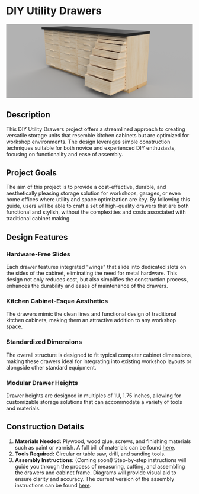 # DIY Utility Drawers

![](images/cabinet-assembly-render.png)

## Description
This DIY Utility Drawers project offers a streamlined approach to creating versatile storage units that resemble kitchen cabinets but are optimized for workshop environments.
The design leverages simple construction techniques suitable for both novice and experienced DIY enthusiasts, focusing on functionality and ease of assembly.

## Project Goals
The aim of this project is to provide a cost-effective, durable, and aesthetically pleasing storage solution for workshops, garages, or even home offices where utility and space optimization are key. By following this guide, users will be able to craft a set of high-quality drawers that are both functional and stylish, without the complexities and costs associated with traditional cabinet making.

## Design Features

### Hardware-Free Slides
Each drawer features integrated "wings" that slide into dedicated slots on the sides of the cabinet, eliminating the need for metal hardware. This design not only reduces cost, but also simplifies the construction process, enhances the durability and eases of maintenance of the drawers.

### Kitchen Cabinet-Esque Aesthetics
The drawers mimic the clean lines and functional design of traditional kitchen cabinets, making them an attractive addition to any workshop space.

### Standardized Dimensions
The overall structure is designed to fit typical computer cabinet dimensions, making these drawers ideal for integrating into existing workshop layouts or alongside other standard equipment.

### Modular Drawer Heights
Drawer heights are designed in multiples of 1U, 1.75 inches, allowing for customizable storage solutions that can accommodate a variety of tools and materials.

## Construction Details
1. **Materials Needed:** Plywood, wood glue, screws, and finishing materials such as paint or varnish. A full bill of materials can be found [here](4-cabinet-counter-bom.md).
1. **Tools Required:** Circular or table saw, drill, and sanding tools.
1. **Assembly Instructions:** (Coming soon!) Step-by-step instructions will guide you through the process of measuring, cutting, and assembling the drawers and cabinet frame. Diagrams will provide visual aid to ensure clarity and accuracy. The current version of the assembly instructions can be found [here](assembly-instructions.md).
